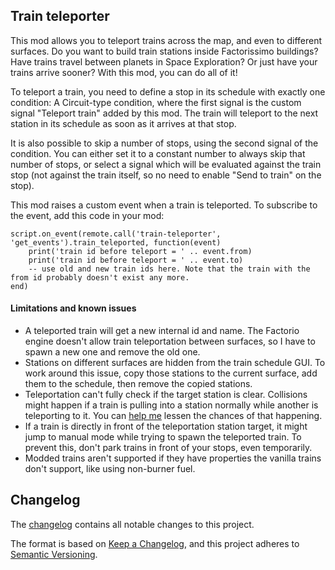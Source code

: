 Train teleporter
-------------------------------------
This mod allows you to teleport trains across the map, and even to different surfaces.
 Do you want to build train stations inside Factorissimo buildings? Have trains travel between planets in Space Exploration?
 Or just have your trains arrive sooner? With this mod, you can do all of it!

To teleport a train, you need to define a stop in its schedule with exactly one condition: A Circuit-type condition, where
 the first signal is the custom signal "Teleport train" added by this mod.
 The train will teleport to the next station in its schedule as soon as it arrives at that stop.

It is also possible to skip a number of stops, using the second signal of the condition.
 You can either set it to a constant number to always skip that number of stops, or select a signal
 which will be evaluated against the train stop (not against the train itself, so no need to enable "Send to train" on the stop). 

This mod raises a custom event when a train is teleported. To subscribe to the event, add this code in your mod:
```
script.on_event(remote.call('train-teleporter', 'get_events').train_teleported, function(event)
    print('train id before teleport = ' .. event.from)
    print('train id before teleport = ' .. event.to)
    -- use old and new train ids here. Note that the train with the from id probably doesn't exist any more.
end)
```

#### Limitations and known issues
* A teleported train will get a new internal id and name. The Factorio engine doesn't allow train teleportation between surfaces,
   so I have to spawn a new one and remove the old one.
* Stations on different surfaces are hidden from the train schedule GUI. To work around this issue, 
   copy those stations to the current surface, add them to the schedule, then remove the copied stations. 
* Teleportation can't fully check if the target station is clear.
   Collisions might happen if a train is pulling into a station normally while another is teleporting to it.
   You can [help me](https://forums.factorio.com/viewtopic.php?f=25&t=79853&p=472856) lessen the chances of that happening.  
* If a train is directly in front of the teleportation station target, it might jump to manual mode while trying to spawn
   the teleported train. To prevent this, don't park trains in front of your stops, even temporarily.
* Modded trains aren't supported if they have properties the vanilla trains don't support, like using non-burner fuel.

Changelog
---------
The [changelog](changelog.txt) contains all notable changes to this project.

The format is based on [Keep a Changelog](https://keepachangelog.com/en/1.0.0/),
and this project adheres to [Semantic Versioning](https://semver.org/spec/v2.0.0.html).
